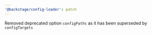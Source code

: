 ```yaml
---
'@backstage/config-loader': patch
---
```


Removed deprecated option `configPaths` as it has been superseded by `configTargets`
